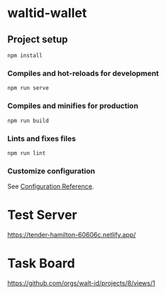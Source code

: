 # waltid-wallet

## Project setup
```
npm install
```

### Compiles and hot-reloads for development
```
npm run serve
```

### Compiles and minifies for production
```
npm run build
```

### Lints and fixes files
```
npm run lint
```

### Customize configuration
See [Configuration Reference](https://cli.vuejs.org/config/).


# Test Server

https://tender-hamilton-60606c.netlify.app/

# Task Board

https://github.com/orgs/walt-id/projects/8/views/1
